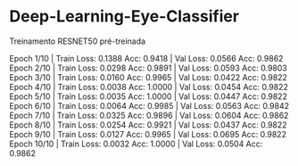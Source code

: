 # Deep-Learning-Eye-Classifier


Treinamento RESNET50 pré-treinada

Epoch 1/10 | Train Loss: 0.1388 Acc: 0.9418 | Val Loss: 0.0566 Acc: 0.9862
Epoch 2/10 | Train Loss: 0.0298 Acc: 0.9891 | Val Loss: 0.0593 Acc: 0.9803
Epoch 3/10 | Train Loss: 0.0160 Acc: 0.9965 | Val Loss: 0.0422 Acc: 0.9822
Epoch 4/10 | Train Loss: 0.0038 Acc: 1.0000 | Val Loss: 0.0454 Acc: 0.9822
Epoch 5/10 | Train Loss: 0.0035 Acc: 1.0000 | Val Loss: 0.0447 Acc: 0.9822
Epoch 6/10 | Train Loss: 0.0064 Acc: 0.9985 | Val Loss: 0.0563 Acc: 0.9842
Epoch 7/10 | Train Loss: 0.0325 Acc: 0.9896 | Val Loss: 0.0604 Acc: 0.9862
Epoch 8/10 | Train Loss: 0.0254 Acc: 0.9921 | Val Loss: 0.0437 Acc: 0.9822
Epoch 9/10 | Train Loss: 0.0127 Acc: 0.9965 | Val Loss: 0.0695 Acc: 0.9822
Epoch 10/10 | Train Loss: 0.0032 Acc: 1.0000 | Val Loss: 0.0504 Acc: 0.9862

